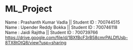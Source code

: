 # ML_Project
Name : Prashanth Kumar Vadla || Student ID : 700744515
<br />Name : Upender Reddy Bokka   || Student ID : 700746118
<br />Name : Jaidi Rajitha         || Student ID : 700739766
<br />https://drive.google.com/file/d/1BXfBcF3rB58cmrPALDfUsb-8TX8tOtQ8/view?usp=sharing
